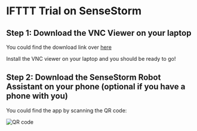 # IFTTT Trial on SenseStorm

## Step 1: Download the VNC Viewer on your laptop
You could find the download link over [here](https://www.realvnc.com/en/connect/download/viewer/windows/)

Install the VNC viewer on your laptop and you should be ready to go!

## Step 2: Download the SenseStorm Robot Assistant on your phone (optional if you have a phone with you)
You could find the app by scanning the QR code:

![QR code](../main/support/vnc.PNG)
